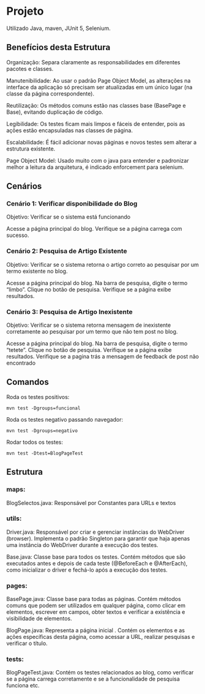 # Projeto

Utilizado Java, maven, JUnit 5, Selenium.

## Benefícios desta Estrutura

Organização: Separa claramente as responsabilidades em diferentes pacotes e classes.

Manutenibilidade: Ao usar o padrão Page Object Model, as alterações na interface da aplicação só precisam ser atualizadas em um único lugar (na classe da página correspondente).

Reutilização: Os métodos comuns estão nas classes base (BasePage e Base), evitando duplicação de código.

Legibilidade: Os testes ficam mais limpos e fáceis de entender, pois as ações estão encapsuladas nas classes de página.

Escalabilidade: É fácil adicionar novas páginas e novos testes sem alterar a estrutura existente.

Page Object Model: Usado muito com o java para entender e padronizar melhor a leitura da arquitetura, é indicado enforcement para selenium.

## Cenários

### Cenário 1: Verificar disponibilidade do Blog
Objetivo: Verificar se o sistema está funcionando

Acesse a página principal do blog.
Verifique se a página carrega com sucesso.

### Cenário 2: Pesquisa de Artigo Existente
Objetivo: Verificar se o sistema retorna o artigo correto ao pesquisar por um termo existente no blog.

Acesse a página principal do blog.
Na barra de pesquisa, digite o termo “limbo”.
Clique no botão de pesquisa.
Verifique se a página exibe resultados.

### Cenário 3: Pesquisa de Artigo Inexistente
Objetivo: Verificar se o sistema retorna mensagem de inexistente corretamente ao pesquisar por um termo que não tem post no blog.

Acesse a página principal do blog.
Na barra de pesquisa, digite o termo “tetete”.
Clique no botão de pesquisa.
Verifique se a página exibe resultados.
Verifique se a pagina trás a mensagem de feedback de post não encontrado


## Comandos

Roda os testes positivos:

```mvn test -Dgroups=funcional```

Roda os testes negativo passando navegador:

```mvn test -Dgroups=negativo```

Rodar todos os testes:

``` mvn test -Dtest=BlogPageTest  ```


## Estrutura

### maps: 

BlogSelectos.java: Responsável por Constantes para URLs e textos

### utils: 

Driver.java: Responsável por criar e gerenciar instâncias do WebDriver (browser). Implementa o padrão Singleton para garantir que haja apenas uma instância do WebDriver durante a execução dos testes.

Base.java: Classe base para todos os testes. Contém métodos que são executados antes e depois de cada teste (@BeforeEach e @AfterEach), como inicializar o driver e fechá-lo após a execução dos testes.

### pages: 

BasePage.java: Classe base para todas as páginas. Contém métodos comuns que podem ser utilizados em qualquer página, como clicar em elementos, escrever em campos, obter textos e verificar a existência e visibilidade de elementos.

BlogPage.java: Representa a página inicial . Contém os elementos e as ações específicas desta página, como acessar a URL, realizar pesquisas e verificar o título.


### tests: 

BlogPageTest.java: Contém os testes relacionados ao blog, como verificar se a página carrega corretamente e se a funcionalidade de pesquisa funciona etc.
